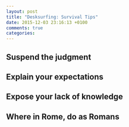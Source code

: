 ```yaml
---
layout: post
title: "Desksurfing: Survival Tips"
date: 2015-12-03 23:16:13 +0100
comments: true
categories: 
---
```


## Suspend the judgment

## Explain your expectations

## Expose your lack of knowledge

## Where in Rome, do as Romans
